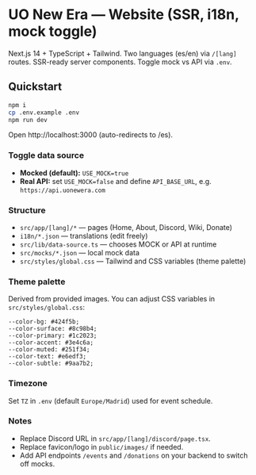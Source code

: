 # UO New Era — Website (SSR, i18n, mock toggle)

Next.js 14 + TypeScript + Tailwind. Two languages (es/en) via `/[lang]` routes.
SSR-ready server components. Toggle mock vs API via `.env`.

## Quickstart

```bash
npm i
cp .env.example .env
npm run dev
```

Open http://localhost:3000 (auto-redirects to /es).

### Toggle data source

- **Mocked (default):** `USE_MOCK=true`
- **Real API:** set `USE_MOCK=false` and define `API_BASE_URL`, e.g. `https://api.uonewera.com`

### Structure

- `src/app/[lang]/*` — pages (Home, About, Discord, Wiki, Donate)
- `i18n/*.json` — translations (edit freely)
- `src/lib/data-source.ts` — chooses MOCK or API at runtime
- `src/mocks/*.json` — local mock data
- `src/styles/global.css` — Tailwind and CSS variables (theme palette)

### Theme palette

Derived from provided images. You can adjust CSS variables in `src/styles/global.css`:

```
--color-bg: #424f5b;
--color-surface: #8c98b4;
--color-primary: #1c2023;
--color-accent: #3e4c6a;
--color-muted: #251f34;
--color-text: #e6edf3;
--color-subtle: #9aa7b2;
```

### Timezone

Set `TZ` in `.env` (default `Europe/Madrid`) used for event schedule.

### Notes

- Replace Discord URL in `src/app/[lang]/discord/page.tsx`.
- Replace favicon/logo in `public/images/` if needed.
- Add API endpoints `/events` and `/donations` on your backend to switch off mocks.

